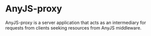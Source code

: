 # AnyJS-proxy

AnyJS-proxy is a server application that acts as an intermediary for requests from clients seeking resources from AnyJS middleware.

